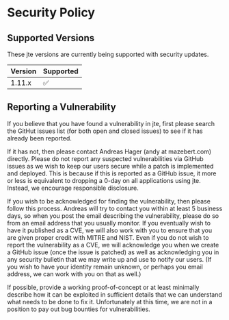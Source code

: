 # Security Policy

## Supported Versions

These jte versions are
currently being supported with security updates.

| Version | Supported          |
| ------- | ------------------ |
| 1.11.x  | :white_check_mark: |

## Reporting a Vulnerability

If you believe that you have found a vulnerability in jte, first please search the GitHut issues list (for both open and closed issues) to see if it has already been reported.

If it has not, then please contact Andreas Hager (andy at mazebert.com) directly. Please do not report any suspected vulnerabilities via GitHub issues as we wish to keep our users secure while a patch is implemented and deployed. This is because if this is reported as a GitHub issue, it more or less is equivalent to dropping a 0-day on all applications using jte. Instead, we encourage responsible disclosure.

If you wish to be acknowledged for finding the vulnerability, then please follow this process. Andreas will try to contact you within at least 5 business days, so when you post the email describing the vulnerability, please do so from an email address that you usually monitor. If you eventually wish to have it published as a CVE, we will also work with you to ensure that you are given proper credit with MITRE and NIST. Even if you do not wish to report the vulnerability as a CVE, we will acknowledge you when we create a GitHub issue (once the issue is patched) as well as acknowledging you in any security bulletin that we may write up and use to notify our users. (If you wish to have your identity remain unknown, or perhaps you email address, we can work with you on that as well.)

If possible, provide a working proof-of-concept or at least minimally describe how it can be exploited in sufficient details that we can understand what needs to be done to fix it. Unfortunately at this time, we are not in a position to pay out bug bounties for vulnerabilities.
